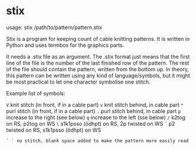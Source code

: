# stix
usage: stix /path/to/pattern/pattern.stix

Stix is a program for keeping count of cable knitting patterns. It is written 
in Python and uses termbox for the graphics parts.

It needs a .stix file as an argument. The .stix format just means that the
first line of the file is the number of the last finished row of the pattern.
The rest of the file should contain the pattern, written from the bottom up.
In theory, this pattern can be written using any kind of language/symbols, but
it might be most practical to let one character symbolise one stitch.

Example list of symbols:

`V` knit stitch (in front, if in a cable part)
`v` knit stitch behind, in cable part
`*` purl stitch (in front, if in a cable part)
`.` purl stitch behind, in cable part
`p` increase to the right (see below)
`q` increase to the left (sse below)
`/` k2tog on RS, p2tog on WS
`\` s1k1psso (ödhpt) on RS, 2p twisted on WS
`´` p2 twisted on RS, s1k1psso (ödhpt) on WS
``` p2tog on RS, k2tog on WS
` ` no stitch, blank space added to make the pattern more easily read

